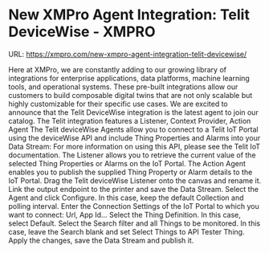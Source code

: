 # New XMPro Agent Integration: Telit DeviceWise - XMPRO

URL: https://xmpro.com/new-xmpro-agent-integration-telit-devicewise/

Here at XMPro, we are constantly adding to our growing library of integrations for enterprise applications, data platforms, machine learning tools, and operational systems. These pre-built integrations allow our customers to build composable digital twins that are not only scalable but highly customizable for their specific use cases.
We are excited to announce that the Telit DeviceWise integration is the latest agent to join our catalog. The Telit integration features a Listener, Context Provider, Action Agent
The Telit deviceWise Agents allow you to connect to a Telit IoT Portal using the deviceWise API and include Thing Properties and Alarms into your Data Stream:
For more information on using this API, please see the Telit IoT documentation.
The Listener allows you to retrieve the current value of the selected Thing Properties or Alarms on the IoT Portal.
The Action Agent enables you to publish the supplied Thing Property or Alarm details to the IoT Portal.
Drag the Telit deviceWise Listener onto the canvas and rename it. Link the output endpoint to the printer and save the Data Stream.
Select the Agent and click Configure. In this case, keep the default Collection and polling interval.
Enter the Connection Settings of the IoT Portal to which you want to connect: Url, App Id…
Select the Thing Definition. In this case, select Default.
Select the Search filter and all Things to be monitored. In this case, leave the Search blank and set Select Things to API Tester Thing.
Apply the changes, save the Data Stream and publish it.